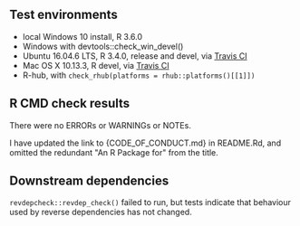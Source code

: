 ## Test environments
* local Windows 10 install, R 3.6.0
* Windows with devtools::check_win_devel()
* Ubuntu 16.04.6 LTS, R 3.4.0, release and devel, via [Travis CI](https://travis-ci.org/ms609/Ternary)
* Mac OS X 10.13.3, R devel, via [Travis CI](https://travis-ci.org/ms609/Ternary)
* R-hub, with `check_rhub(platforms = rhub::platforms()[[1]])`

## R CMD check results
There were no ERRORs or WARNINGs or NOTEs.

I have updated the link to {CODE_OF_CONDUCT.md} in README.Rd, and 
omitted the redundant "An R Package for" from the title.

## Downstream dependencies

`revdepcheck::revdep_check()` failed to run, but tests indicate that 
behaviour used by reverse dependencies has not changed.
